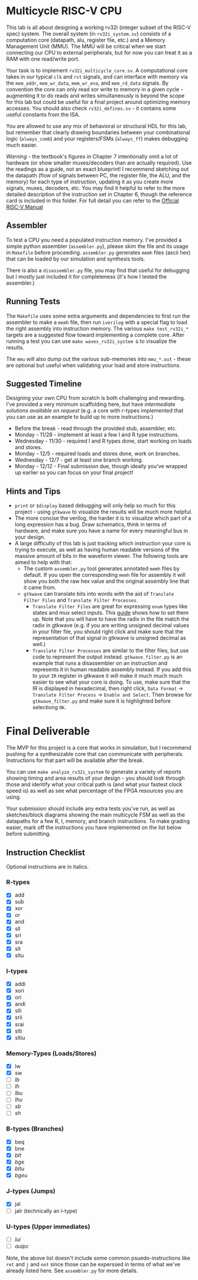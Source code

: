 # Multicycle RISC-V CPU
This lab is all about designing a working rv32i (integer subset of the RISC-V spec) system. The overall system (in `rv32i_system.sv`) consists of a computation core (datapath, alu, register file, etc.) and a Memory Management Unit (MMU). The MMU will be critical when we start connecting our CPU to external peripherals, but for now you can treat it as a RAM with one read/write port.

Your task is to implement `rv32i_multicycle_core.sv`. A computational core takes in our typical `clk` and `rst` signals, and can interface with memory via the `mem_addr`, `mem_wr_data`, `mem_wr_ena`, and `mem_rd_data` signals. By convention the core can only read xor write to memory in a given cycle - augmenting it to do reads and writes simultaneously is beyond the scope for this lab but could be useful for a final project around optimizing memory accesses. You should also check `rv32i_defines.sv` - it contains some useful constants from the ISA.

You are allowed to use any mix of behavioral or structural HDL for this lab, but remember that clearly drawing boundaries between your combinational logic (`always_comb`) and your registers/FSMs (`always_ff`) makes debugging much easier. 

*Warning* - the textbook's figures in Chapter 7 intentionally omit a lot of hardware (or show smaller muxes/decoders than are actually required). Use the readings as a guide, not an exact blueprint! I recommend sketching out the datapath (flow of signals between PC, the register file, the ALU, and the memory) for each type of instruction, updating it as you create more signals, muxes, decoders, etc. You may find it helpful to refer to the more detailed description of the instruction set in Chapter 6, though the reference card is included in this folder. For full detail you can refer to the [Official RISC-V Manual](https://riscv.org/wp-content/uploads/2019/12/riscv-spec-20191213.pdf)


## Assembler
To test a CPU you need a populated instruction memory. I've provided a simple python assembler (`assembler.py`), please skim the file and its usage in `Makefile` before proceeding. `assembler.py` generates `memh` files (ascii hex) that can be loaded by our simulation and synthesis tools.

There is also a `disassembler.py` file, you may find that useful for debugging but I mostly just included it for completeness (it's how I tested the assembler.)


## Running Tests
The `Makefile` uses some extra arguments and dependencies to first run the assembler to make a `memh` file, then run `iverilog` with a special flag to load the right assembly into instruction memory. The various `make test_rv32i_*` targets are a suggested flow toward implementing a complete core. After running a test you can use `make waves_rv32i_system &` to visualize the results. 

The `mmu` will also dump out the various sub-memories into `mmu_*.out` - these are optional but useful when validating your load and store instructions.


## Suggested Timeline
Designing your own CPU from scratch is both challenging and rewarding. I've provided a very minimum scaffolding here, but have *intermediate solutions available on request* (e.g. a core with r-types implemented that you can use as an example to build up to more instructions.)

- Before the break - read through the provided stub, assembler, etc.
- Monday - 11/28 - implement at least a few I and R type instructions.
- Wednesday - 11/30 - required I and R types done, start working on loads and stores.
- Monday - 12/5 - required loads and stores done, work on branches.
- Wednesday - 12/7 - get at least one branch working. 
- Monday - 12/12 - Final submission due, though ideally you've wrapped up earlier so you can focus on your final project!

## Hints and Tips
- `print` or `$display` based debugging will only help so much for this project - using `gtkwave` to visualize the results will be much more helpful. 
- The more concise the verilog, the harder it is to visualize which part of a long expression has a bug. Draw schematics, think in terms of hardware, and make sure you have a name for every meaningful bus in your design.
- A large difficulty of this lab is just tracking which instruction your core is trying to execute, as well as having human readable versions of the massive amount of bits in the waveform viewer. The following tools are aimed to help with that:
  - The custom `assembler.py` tool generates annotated `memh` files by default. If you open the corresponding `memh` file for assembly it will show you both the raw hex value and the original assembly line that it came from.
  - `gtkwave` can translate bits into words with the aid of `Translate Filter Files` and `Translate Filter Processes`.
    - `Translate Filter Files` are great for expressing `enum` types like states and mux select inputs. This [guide](http://moxielogic.org/blog/gtkwave-tip-2-translate-filter-files.html) shows how to set them up. Note that you will have to have the radix in the file match the radix in gtkwave (e.g. if you are writing unsigned decimal values in your filter file, you should right click and make sure that the representation of that signal in gtkwave is unsigned decimal as well.) 
    - `Translate Filter Processes` are similar to the filter files, but use code to represent the output instead. `gtkwave_filter.py` is an example that runs a disassembler on an instruction and represents it in human readable assembly instead. If you add this to your `IR` register in gtkwave it will make it much much much easier to see what your core is doing. To use, make sure that the IR is displayed in hexadecimal, then right click, `Data Format` -> `Translate Filter Process` -> `Enable and Select`. Then browse for `gtkwave_filter.py` and make sure it is highlighted before selectiong `OK`.

# Final Deliverable
The MVP for this project is a core that works in simulation, but I recommend pushing for a synthesizable core that can communicate with peripherals. Instructions for that part will be available after the break.

You can use `make analyze_rv32i_system` to generate a variety of reports showing timing and area results of your design - you should look through those and identify what your critical path is (and what your fastest clock speed is) as well as see what percentage of the FPGA resources you are using. 

Your submission should include any extra tests you've run, as well as sketches/block diagrams showing the main multicycle FSM as well as the datapaths for a few R, I, memory, and branch instructions. To make grading easier, mark off the instructions you have implemented on the list below before submitting.

## Instruction Checklist
Optional instructions are in italics.
### R-types
- [X] add
- [X] sub
- [X] xor
- [X] or
- [X] and
- [X] sll
- [X] srl
- [X] sra
- [X] slt
- [X] sltu
### I-types
- [X] addi
- [X] xori
- [X] ori
- [X] andi
- [X] slli
- [X] srli
- [X] srai
- [X] slti
- [X] sltiu
### Memory-Types (Loads/Stores)
- [X] lw
- [X] sw
- [ ] *lb*
- [ ] *lh*
- [ ] *lbu*
- [ ] *lhu*
- [ ] *sb*
- [ ] *sh*

### B-types (Branches)
- [X] beq
- [X] bne
- [X] *blt*
- [X] *bge*
- [X] *bltu*
- [X] *bgeu*
### J-types (Jumps)
- [X] jal
- [ ] jalr (technically an i-type)
### U-types (Upper immediates)
- [ ] *lui*
- [ ] *auipc*

Note, the above list doesn't include some common psuedo-instructions like `ret` and `j` and `not` since those can be experssed in terms of what we've already listed here. See `assembler.py` for more details.
